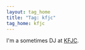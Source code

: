 ```yaml
---
layout: tag_home
title: "Tag: kfjc"
tag_home: kfjc
---
```


I'm a sometimes DJ at [KFJC](http://kfjc.org).

